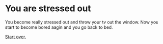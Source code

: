 # You are stressed out 

You become really stressed out and throw your tv out the window. Now you start to become bored aagin and you go back to bed.

[Start over.](cyoa-project/wake-up.md )